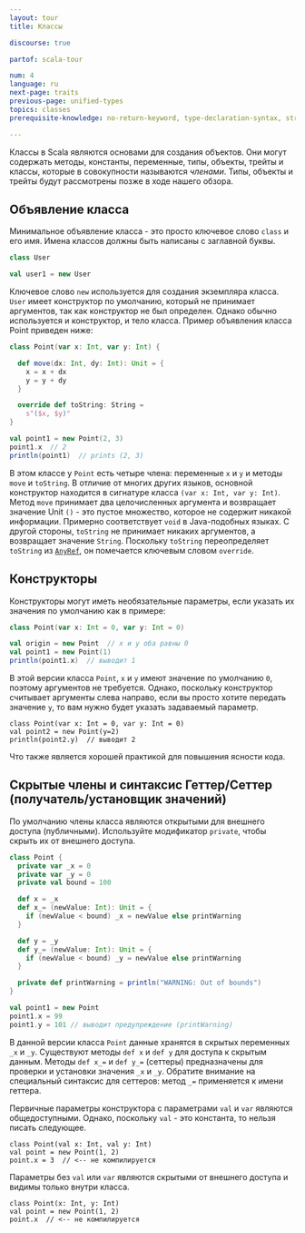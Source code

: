 ```yaml
---
layout: tour
title: Классы

discourse: true

partof: scala-tour

num: 4
language: ru
next-page: traits
previous-page: unified-types
topics: classes
prerequisite-knowledge: no-return-keyword, type-declaration-syntax, string-interpolation, procedures

---
```


Классы в Scala являются основами для создания объектов. Они могут содержать методы, константы, переменные, типы, объекты, трейты и классы, которые в совокупности называются _членами_. Типы, объекты и трейты будут рассмотрены позже в ходе нашего обзора.

## Объявление класса
Минимальное объявление класса - это просто ключевое слово `class` и его имя. Имена классов должны быть написаны с заглавной буквы.
```scala mdoc
class User

val user1 = new User
```
Ключевое слово `new` используется для создания экземпляра класса. `User` имеет конструктор по умолчанию, который не принимает аргументов, так как конструктор не был определен. Однако обычно используется и конструктор, и тело класса. Пример объявления класса Point приведен ниже:

```scala mdoc
class Point(var x: Int, var y: Int) {

  def move(dx: Int, dy: Int): Unit = {
    x = x + dx
    y = y + dy
  }

  override def toString: String =
    s"($x, $y)"
}

val point1 = new Point(2, 3)
point1.x  // 2
println(point1)  // prints (2, 3)
```

В этом классе у `Point` есть четыре члена: переменные `x` и `y` и методы `move` и `toString`.
В отличие от многих других языков, основной конструктор находится в сигнатуре класса `(var x: Int, var y: Int)`. Метод `move` принимает два целочисленных аргумента и возвращает значение Unit `()` - это пустое множество, которое не содержит никакой информации. Примерно соответствует `void` в Java-подобных языках. С другой стороны, `toString` не принимает никаких аргументов, а возвращает значение `String`. Поскольку `toString` переопределяет `toString` из [`AnyRef`](unified-types.html), он помечается ключевым словом `override`.

## Конструкторы

Конструкторы могут иметь необязательные параметры, если указать их значения по умолчанию как в примере:

```scala mdoc
class Point(var x: Int = 0, var y: Int = 0)

val origin = new Point  // x и y оба равны 0
val point1 = new Point(1)
println(point1.x)  // выводит 1

```

В этой версии класса `Point`, `x` и `y` имеют значение по умолчанию `0`, поэтому аргументов не требуется. Однако, поскольку конструктор считывает аргументы слева направо, если вы просто хотите передать значение `y`, то вам нужно будет указать задаваемый параметр.
```
class Point(var x: Int = 0, var y: Int = 0)
val point2 = new Point(y=2)
println(point2.y)  // выводит 2
```

Что также является хорошей практикой для повышения ясности кода.

## Скрытые члены и синтаксис Геттер/Сеттер (получатель/установщик значений)
По умолчанию члены класса являются открытыми для внешнего доступа (публичными). Используйте модификатор `private`, чтобы скрыть их от внешнего доступа.
```scala mdoc
class Point {
  private var _x = 0
  private var _y = 0
  private val bound = 100

  def x = _x
  def x_= (newValue: Int): Unit = {
    if (newValue < bound) _x = newValue else printWarning
  }

  def y = _y
  def y_= (newValue: Int): Unit = {
    if (newValue < bound) _y = newValue else printWarning
  }

  private def printWarning = println("WARNING: Out of bounds")
}

val point1 = new Point
point1.x = 99
point1.y = 101 // выводит предупреждение (printWarning)
```
В данной версии класса `Point` данные хранятся в скрытых переменных `_x` и `_y`. Существуют методы `def x` и `def y` для доступа к скрытым данным. Методы `def x_=` и `def y_=` (сеттеры) предназначены для проверки и установки значения `_x` и `_y`. Обратите внимание на специальный синтаксис для сеттеров: метод  `_=` применяется к имени геттера.

Первичные параметры конструктора с параметрами `val` и `var` являются общедоступными. Однако, поскольку `val` - это константа, то нельзя писать следующее.
```
class Point(val x: Int, val y: Int)
val point = new Point(1, 2)
point.x = 3  // <-- не компилируется
```

Параметры без `val` или `var` являются скрытыми от внешнего доступа и видимы только внутри класса.
```
class Point(x: Int, y: Int)
val point = new Point(1, 2)
point.x  // <-- не компилируется
```
